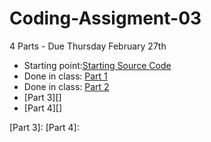 # Coding-Assigment-03
4 Parts - Due Thursday February 27th

* Starting point:[Starting Source Code]
* Done in class: [Part 1][]
* Done in class: [Part 2][]
* [Part 3][]
* [Part 4][]


[Starting Source Code]:https://github.com/SyracuseUniversity-CIS444/Coding-Assignment-02
[Part 1]:https://github.com/SyracuseUniversity-CIS444/CIS-444/blob/master/Lectures/L11%20Animations/Pt1.md
[Part 2]:https://github.com/SyracuseUniversity-CIS444/CIS-444/blob/master/Lectures/L11%20Animations/Pt2.md
[Part 3]:
[Part 4]:
